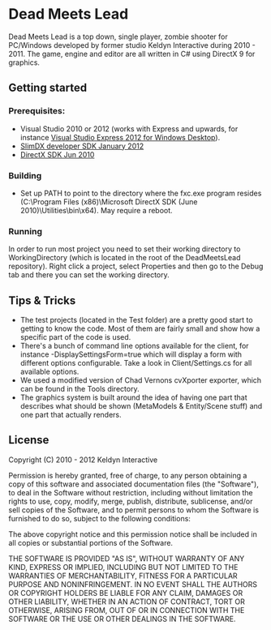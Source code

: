 Dead Meets Lead
===============
Dead Meets Lead is a top down, single player, zombie shooter for PC/Windows developed by former studio Keldyn Interactive during 2010 - 2011. The game, engine and editor are all written in C# using DirectX 9 for graphics.

Getting started
---------------

### Prerequisites:
* Visual Studio 2010 or 2012 (works with Express and upwards, for instance [Visual Studio Express 2012 for Windows Desktop](http://www.microsoft.com/visualstudio/eng/downloads#d-2012-express)).
* [SlimDX developer SDK January 2012](http://slimdx.org/download.php)
* [DirectX SDK Jun 2010](http://www.microsoft.com/en-us/download/details.aspx?id=6812)

### Building
* Set up PATH to point to the directory where the fxc.exe program resides (C:\Program Files (x86)\Microsoft DirectX SDK (June 2010)\Utilities\bin\x64). May require a reboot.

### Running
In order to run most project you need to set their working directory to WorkingDirectory (which is located in the root of the DeadMeetsLead repository). Right click a project, select Properties and then go to the Debug tab and there you can set the working directory.

Tips & Tricks
-------------
* The test projects (located in the Test folder) are a pretty good start to getting to know the code. Most of them are fairly small and show how a specific part of the code is used.
* There's a bunch of command line options available for the client, for instance -DisplaySettingsForm=true which will display a form with different options configurable. Take a look in Client/Settings.cs for all available options.
* We used a modified version of Chad Vernons cvXporter exporter, which can be found in the Tools directory.
* The graphics system is built around the idea of having one part that describes what should be shown (MetaModels & Entity/Scene stuff) and one part that actually renders.

License
-------
Copyright (C) 2010 - 2012 Keldyn Interactive

Permission is hereby granted, free of charge, to any person obtaining a copy of this software and associated documentation files (the "Software"), to deal in the Software without restriction, including without limitation the rights to use, copy, modify, merge, publish, distribute, sublicense, and/or sell copies of the Software, and to permit persons to whom the Software is furnished to do so, subject to the following conditions:

The above copyright notice and this permission notice shall be included in all copies or substantial portions of the Software.

THE SOFTWARE IS PROVIDED "AS IS", WITHOUT WARRANTY OF ANY KIND, EXPRESS OR IMPLIED, INCLUDING BUT NOT LIMITED TO THE WARRANTIES OF MERCHANTABILITY, FITNESS FOR A PARTICULAR PURPOSE AND NONINFRINGEMENT. IN NO EVENT SHALL THE AUTHORS OR COPYRIGHT HOLDERS BE LIABLE FOR ANY CLAIM, DAMAGES OR OTHER LIABILITY, WHETHER IN AN ACTION OF CONTRACT, TORT OR OTHERWISE, ARISING FROM, OUT OF OR IN CONNECTION WITH THE SOFTWARE OR THE USE OR OTHER DEALINGS IN THE SOFTWARE.